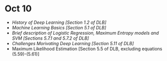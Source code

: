 # Oct 10

- *History of Deep Learning [Section 1.2 of DLB]*
- *Machine Learning Basics [Section 5.1 of DLB]*
- *Brief description of Logistic Regression, Maximum Entropy models and SVM [Sections 5.7.1 and 5.7.2 of DLB]*
- *Challenges Morivating Deep Learning [Section 5.11 of DLB]*
- Maximum Likelihood Estimation [Section 5.5 of DLB, excluding equations (5.59)-(5.61)]
